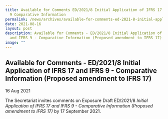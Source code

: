 ```yaml
---
title: Available for Comments ED/2021/8 Initial Application of IFRS 17 and IFRS
  9 Comparative Information
permalink: /news/archives/available-for-comments-ed-2021-8-initial-application-of-ifrs-17-and-ifrs-9/
date: 2021-08-16
layout: post
description: Available for Comments - ED/2021/8 Initial Application of IFRS 17
  and IFRS 9 - Comparative Information (Proposed amendment to IFRS 17)
image: ""
---
```

Available for Comments - ED/2021/8 Initial Application of IFRS 17 and IFRS 9 - Comparative Information (Proposed amendment to IFRS 17)
--------------------------------------------------------------------------------------------------------------------------------------

16 Aug 2021

The Secretariat invites comments on Exposure Draft ED/2021/8 _Initial Application of IFRS 17 and IFRS 9 - Comparative Information (Proposed amendment to IFRS 17)_ by 17 September 2021.